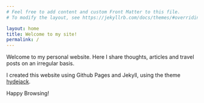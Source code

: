 ```yaml
---
# Feel free to add content and custom Front Matter to this file.
# To modify the layout, see https://jekyllrb.com/docs/themes/#overriding-theme-defaults

layout: home
title: Welcome to my site!
permalink: /
---
```

Welcome to my personal website. Here I share thoughts, articles and travel posts on an irregular basis.

I created this website using Github Pages and Jekyll, using the theme [hydejack](https://hydejack.com/).

Happy Browsing!
